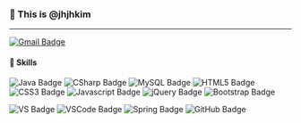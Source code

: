 ### 👋 This is @jhjhkim
- - -

[![Gmail Badge](https://img.shields.io/badge/Gmail-EA4335?style=for-the-badge&logo=Gmail&logoColor=white&link=mailto:jihyun.kim.cd@gmail.com)](mailto:jihyun.kim.cd@gmail.com)

#### :muscle: Skills
![Java Badge](https://img.shields.io/badge/Java-007396?style=for-the-badge&logo=Java&logoColor=white)
![CSharp Badge](https://img.shields.io/badge/CSharp-239120?style=for-the-badge&logo=CSharp&logoColor=white)
![MySQL Badge](https://img.shields.io/badge/MySQL-4479A1?style=for-the-badge&logo=MySQL&logoColor=white)
![HTML5 Badge](https://img.shields.io/badge/HTML5-E34F26?style=for-the-badge&logo=HTML5&logoColor=white)
![CSS3 Badge](https://img.shields.io/badge/CSS3-1572B6?style=for-the-badge&logo=CSS3&logoColor=white)
![Javascript Badge](https://img.shields.io/badge/Javascript-F7DF1E?style=for-the-badge&logo=Javascript&logoColor=white)
![jQuery Badge](https://img.shields.io/badge/jQuery-0769AD?style=for-the-badge&logo=jQuery&logoColor=white)
![Bootstrap Badge](https://img.shields.io/badge/Bootstrap-7952B3?style=for-the-badge&logo=Bootstrap&logoColor=white)

![VS Badge](https://img.shields.io/badge/Visual%20Studio-5C2D91?style=for-the-badge&logo=Visual%20Studio&logoColor=white)
![VSCode Badge](https://img.shields.io/badge/Visual%20Studio%20Code-007ACC?style=for-the-badge&logo=Visual%20Studio%20Code&logoColor=white)
![Spring Badge](https://img.shields.io/badge/Spring-6DB33F?style=for-the-badge&logo=Spring&logoColor=white)
![GitHub Badge](https://img.shields.io/badge/GitHub-181717?style=for-the-badge&logo=GitHub&logoColor=white)
